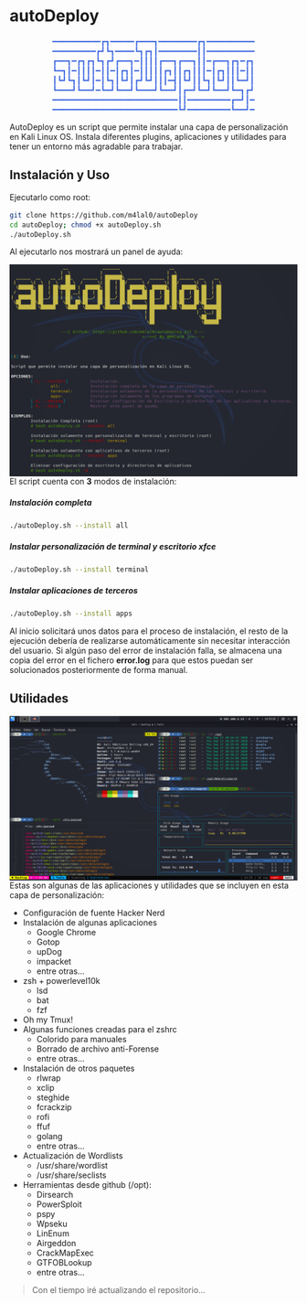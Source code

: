 # autoDeploy
<p align="center" style="color:#4169e1">
━━━━━━━━━━┏┓━━━━━┏━━━┓━━━━━━━━┏┓━━━━━━━━━━
━━━━━━━━━┏┛┗┓━━━━┗┓┏┓┃━━━━━━━━┃┃━━━━━━━━━━
┏━━┓━┏┓┏┓┗┓┏┛┏━━┓━┃┃┃┃┏━━┓┏━━┓┃┃━┏━━┓┏┓━┏┓
┗━┓┃━┃┃┃┃━┃┃━┃┏┓┃━┃┃┃┃┃┏┓┃┃┏┓┃┃┃━┃┏┓┃┃┃━┃┃
┃┗┛┗┓┃┗┛┃━┃┗┓┃┗┛┃┏┛┗┛┃┃┃━┫┃┗┛┃┃┗┓┃┗┛┃┃┗━┛┃
┗━━━┛┗━━┛━┗━┛┗━━┛┗━━━┛┗━━┛┃┏━┛┗━┛┗━━┛┗━┓┏┛
━━━━━━━━━━━━━━━━━━━━━━━━━━┃┃━━━━━━━━━┏━┛┃━
━━━━━━━━━━━━━━━━━━━━━━━━━━┗┛━━━━━━━━━┗━━┛━
</p>
AutoDeploy es un script que permite instalar una capa de personalización en Kali Linux OS. Instala diferentes plugins, aplicaciones y utilidades para tener un entorno más agradable para trabajar.

## Instalación y Uso

Ejecutarlo como root:

```bash
git clone https://github.com/m4lal0/autoDeploy
cd autoDeploy; chmod +x autoDeploy.sh
./autoDeploy.sh
```

Al ejecutarlo nos mostrará un panel de ayuda:

<p align="center">
<img src="https://github.com/m4lal0/autoDeploy/blob/master/images/helpPanel.png"
	alt="helpPanel"
	width="1000"
	style="float: left; margin-right: 10px;" />
</p>

El script cuenta con **3** modos de instalación:
##### Instalación completa
```bash
./autoDeploy.sh --install all
```
##### Instalar personalización de terminal y escritorio xfce
```bash
./autoDeploy.sh --install terminal
```
##### Instalar aplicaciones de terceros
```bash
./autoDeploy.sh --install apps
```

Al inicio solicitará unos datos para el proceso de instalación, el resto de la ejecución debería de realizarse automáticamente sin necesitar interacción del usuario. Si algún paso del error de instalación falla, se almacena una copia del error en el fichero **error.log** para que estos puedan ser solucionados posteriormente de forma manual.

## Utilidades

<p align="center">
<img src="https://github.com/m4lal0/autoDeploy/blob/master/images/preview.PNG"
	alt="autoDeploy"
	width="1000"
	style="float: left; margin-right: 10px;" />
</p>
Estas son algunas de las aplicaciones y utilidades que se incluyen en esta capa de personalización:

- Configuración de fuente Hacker Nerd
- Instalación de algunas aplicaciones
    + Google Chrome
    + Gotop
    + upDog
    + impacket
    + entre otras...
- zsh + powerlevel10k
    + lsd
    + bat
    + fzf
- Oh my Tmux!
- Algunas funciones creadas para el zshrc
    + Colorido para manuales
    + Borrado de archivo anti-Forense
    + entre otras...
- Instalación de otros paquetes
    + rlwrap
    + xclip
    + steghide
    + fcrackzip
    + rofi
    + ffuf
    + golang
    + entre otras...
- Actualización de Wordlists
    + /usr/share/wordlist
    + /usr/share/seclists
- Herramientas desde github (/opt):
    + Dirsearch
    + PowerSploit
    + pspy
    + Wpseku
    + LinEnum
    + Airgeddon
    + CrackMapExec
    + GTFOBLookup
    + entre otras...

> Con el tiempo iré actualizando el repositorio...